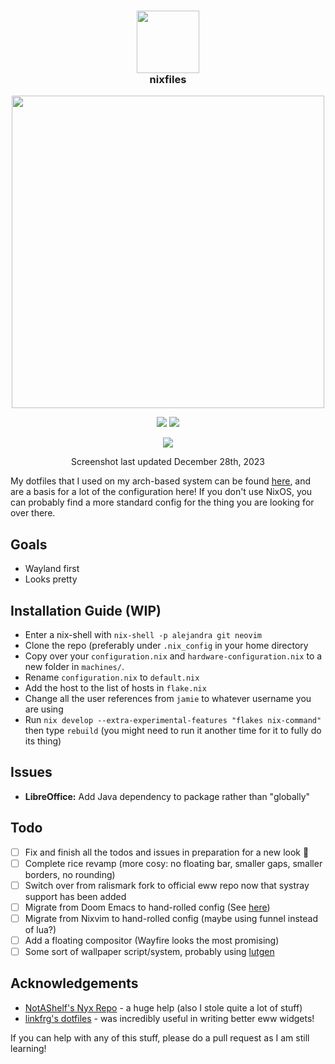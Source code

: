<div align=center>
<h3>
  <img src="https://i.imgur.com/tSwLTKE.png" height="100"/>
  <br/>
  nixfiles
</h3>
</h2><img src="https://raw.githubusercontent.com/catppuccin/catppuccin/main/assets/palette/macchiato.png" width="500" />
<p></p>
  <img src="https://img.shields.io/github/stars/skiletro/nixfiles?color=f5c2e7&labelColor=303446&style=for-the-badge&logo=starship&logoColor=f5c2e7">
  <img src="https://img.shields.io/github/repo-size/skiletro/nixfiles?color=fab387&labelColor=303446&style=for-the-badge&logo=github&logoColor=fab387">
 <p></p>
 <img src="https://i.imgur.com/RoA2Ahq.png"></img>
 <p>Screenshot last updated December 28th, 2023</p>
</div>

My dotfiles that I used on my arch-based system can be found [here](https://github.com/skiletro/archfiles), and are a basis for a lot of the configuration here! If you don't use NixOS, you can probably find a more standard config for the thing you are looking for over there.

## Goals
- Wayland first
- Looks pretty

## Installation Guide (WIP)
- Enter a nix-shell with `nix-shell -p alejandra git neovim`
- Clone the repo (preferably under `.nix_config` in your home directory
- Copy over your `configuration.nix` and `hardware-configuration.nix` to a new folder in `machines/`.
- Rename `configuration.nix` to `default.nix`
- Add the host to the list of hosts in `flake.nix`
- Change all the user references from `jamie` to whatever username you are using
- Run `nix develop --extra-experimental-features "flakes nix-command"` then type `rebuild` (you might need to run it another time for it to fully do its thing)

## Issues
- **LibreOffice:** Add Java dependency to package rather than "globally"

## Todo
- [ ] Fix and finish all the todos and issues in preparation for a new look :eyes:
- [ ] Complete rice revamp (more cosy: no floating bar, smaller gaps, smaller borders, no rounding)
- [ ] Switch over from ralismark fork to official eww repo now that systray support has been added
- [ ] Migrate from Doom Emacs to hand-rolled config (See [here](https://github.com/skiletro/emacs-config))
- [ ] Migrate from Nixvim to hand-rolled config (maybe using funnel instead of lua?)
- [ ] Add a floating compositor (Wayfire looks the most promising)
- [ ] Some sort of wallpaper script/system, probably using [lutgen](https://github.com/ozwaldorf/lutgen-rs)

## Acknowledgements
- [NotAShelf's Nyx Repo](https://github.com/NotAShelf/nyx) - a huge help (also I stole quite a lot of stuff)
- [linkfrg's dotfiles](https://github.com/linkfrg/dotfiles) - was incredibly useful in writing better eww widgets! 

If you can help with any of this stuff, please do a pull request as I am still learning!
